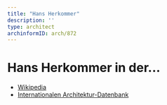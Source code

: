 ```yaml
---
title: "Hans Herkommer"
description: ''
type: architect
archinformID: arch/872
---
```


# Hans Herkommer in der...
* [Wikipedia](https://de.wikipedia.org/wiki/Hans_Herkommer)
* [Internationalen Architektur-Datenbank](https://deu.archinform.net/arch/872.htm)
